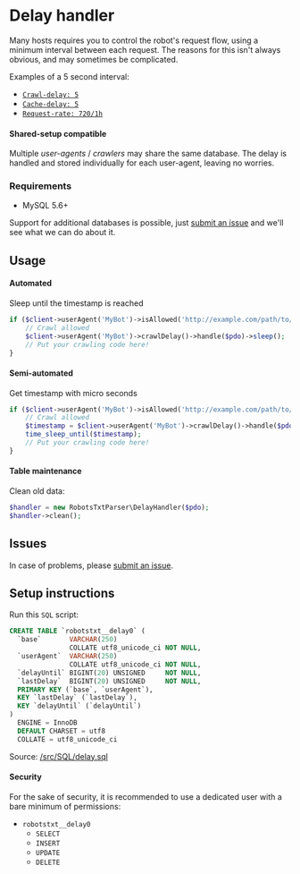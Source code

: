 # Delay handler
Many hosts requires you to control the robot's request flow, using a minimum interval between each request. The reasons for this isn't always obvious, and may sometimes be complicated.

Examples of a 5 second interval:
- [`Crawl-delay: 5`](../directives.md#crawl-delay)
- [`Cache-delay: 5`](../directives.md#cache-delay)
- [`Request-rate: 720/1h`](../directives.md#request-rate)

#### Shared-setup compatible
Multiple _user-agents_ / _crawlers_ may share the same database. The delay is handled and stored individually for each user-agent, leaving no worries.

### Requirements
- MySQL 5.6+

Support for additional databases is possible, just [submit an issue](https://github.com/VIPnytt/RobotsTxtParser/issues) and we'll see what we can do about it.

## Usage
#### Automated
Sleep until the timestamp is reached
```php
if ($client->userAgent('MyBot')->isAllowed('http://example.com/path/to/file')) {
    // Crawl allowed
    $client->userAgent('MyBot')->crawlDelay()->handle($pdo)->sleep();
    // Put your crawling code here!
}
```
#### Semi-automated
Get timestamp with micro seconds
```php
if ($client->userAgent('MyBot')->isAllowed('http://example.com/path/to/file')) {
    // Crawl allowed
    $timestamp = $client->userAgent('MyBot')->crawlDelay()->handle($pdo)->getTimeSleepUntil();
    time_sleep_until($timestamp);
    // Put your crawling code here!
}
```

#### Table maintenance
Clean old data:
```php
$handler = new RobotsTxtParser\DelayHandler($pdo);
$handler->clean();
```

## Issues
In case of problems, please [submit an issue](https://github.com/VIPnytt/RobotsTxtParser/issues).

## Setup instructions
Run this `SQL` script:
```SQL
CREATE TABLE `robotstxt__delay0` (
  `base`       VARCHAR(250)
               COLLATE utf8_unicode_ci NOT NULL,
  `userAgent`  VARCHAR(250)
               COLLATE utf8_unicode_ci NOT NULL,
  `delayUntil` BIGINT(20) UNSIGNED     NOT NULL,
  `lastDelay`  BIGINT(20) UNSIGNED     NOT NULL,
  PRIMARY KEY (`base`, `userAgent`),
  KEY `lastDelay` (`lastDelay`),
  KEY `delayUntil` (`delayUntil`)
)
  ENGINE = InnoDB
  DEFAULT CHARSET = utf8
  COLLATE = utf8_unicode_ci
```
Source: [/src/SQL/delay.sql](https://github.com/VIPnytt/RobotsTxtParser/tree/master/src/SQL/delay.sql)

#### Security
For the sake of security, it is recommended to use a dedicated user with a bare minimum of permissions:

- `robotstxt__delay0`
  - `SELECT`
  - `INSERT`
  - `UPDATE`
  - `DELETE`

